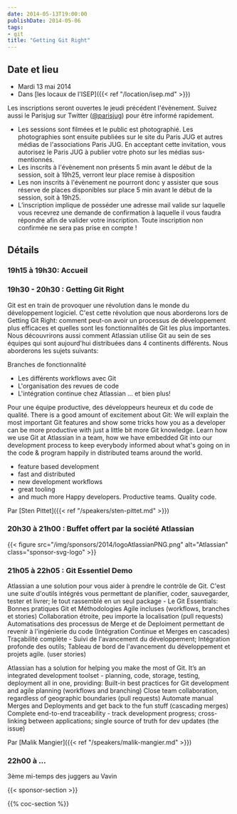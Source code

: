 ```yaml
---
date: 2014-05-13T19:00:00
publishDate: 2014-05-06
tags:
- git
title: "Getting Git Right"
---
```


## Date et lieu

- Mardi 13 mai 2014
- Dans [les locaux de l'ISEP]({{< ref "/location/isep.md" >}})

Les inscriptions seront ouvertes le jeudi précédent l'évènement. Suivez aussi le Parisjug sur Twitter ([@parisjug](https://twitter.com/parisjug)) pour être informé rapidement.
- Les sessions sont filmées et le public est photographié. Les photographies sont ensuite publiées sur le site du Paris JUG et autres médias de l'associations Paris JUG. En acceptant cette invitation, vous autorisez le Paris JUG à publier votre photo sur les médias sus-mentionnés.
- Les inscrits à l'évènement non présents 5 min avant le début de la session, soit à 19h25, verront leur place remise à disposition
- Les non inscrits à l'évènement ne pourront donc y assister que sous réserve de places disponibles sur place 5 min avant le début de la session, soit à 19h25.
- L’inscription implique de posséder une adresse mail valide sur laquelle vous recevrez une demande de confirmation à laquelle il vous faudra répondre afin de valider votre inscription. Toute inscription non confirmée ne sera pas prise en compte !

## Détails

### 19h15 à 19h30: Accueil

### 19h30 - 20h30 : Getting Git Right

Git est en train de provoquer une révolution dans le monde du développement logiciel. C'est cette révolution que nous aborderons lors de Getting Git Right: comment peut-on avoir un processus de développement plus efficaces et quelles sont les fonctionnalités de Git les plus importantes. Nous découvrirons aussi comment Atlassian utilise Git au sein de ses équipes qui sont aujourd'hui distribuées dans 4 continents différents. Nous aborderons les sujets suivants:

Branches de fonctionnalité
- Les différents workflows avec Git
- L'organisation des revues de code
- L'intégration continue chez Atlassian
… et bien plus!

Pour une équipe productive, des développeurs heureux et du code de qualité.
There is a good amount of excitement about Git: We will explain the most important Git features and show some tricks how you as a developer can be more productive with just a little bit more Git knowledge. Learn how we use Git at Atlassian in a team, how we have embedded Git into our development process to keep everybody informed about what's going on in the code & program happily in distributed teams around the world.
- feature based development
- fast and distributed
- new development workflows
- great tooling
- and much more
Happy developers. Productive teams. Quality code.

Par [Sten Pittet]({{< ref "/speakers/sten-pittet.md" >}})

### 20h30 à 21h00 : Buffet offert par la société Atlassian

{{< figure src="/img/sponsors/2014/logoAtlassianPNG.png" alt="Atlassian" class="sponsor-svg-logo" >}}


### 21h05 à 22h05 : Git Essentiel Demo

Atlassian a une solution pour vous aider à prendre le contrôle de Git. C'est une suite d'outils intégrés vous permettant de planifier, coder, sauvegarder, tester et livrer; le tout rassemblé en un seul package - Le Git Essentials: Bonnes pratiques Git et Méthodologies Agile incluses (workflows, branches et stories) Collaboration étroite, peu importe la localisation (pull requests) Automatisations des processus de Merge et de Deploiment permettant de revenir à l'ingénierie du code (Intégration Continue et Merges en cascades) Traçabilité complète - Suivi de l'avancement du développement; Intégration profonde des outils; Tableau de bord de l'avancement du développement et projets agile. (user stories)

Atlassian has a solution for helping you make the most of Git. It’s an integrated development toolset - planning, code, storage, testing, deployment all in one, providing: Built-in best practices for Git development and agile planning (workflows and branching) Close team collaboration, regardless of geographic boundaries (pull requests) Automate manual Merges and Deployments and get back to the fun stuff (cascading merges) Complete end-to-end traceability - track development progress; cross-linking between applications; single source of truth for dev updates (the issue)

Par [Malik Mangier]({{< ref "/speakers/malik-mangier.md" >}})

### 22h00 à ...

3ème mi-temps des juggers au Vavin

{{< sponsor-section >}}

{{% coc-section %}}
